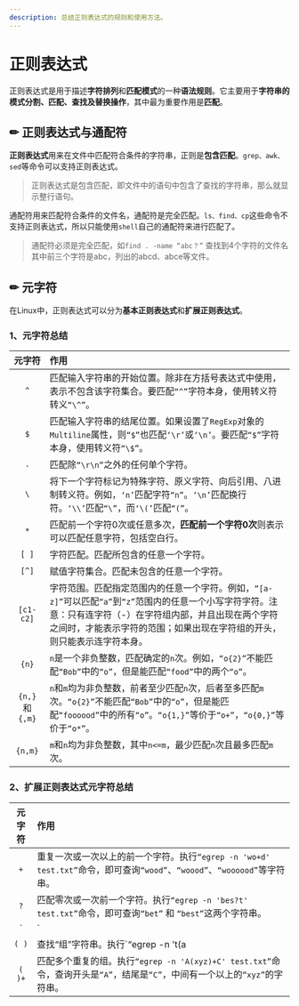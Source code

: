 ```yaml
---
description: 总结正则表达式的规则和使用方法。
---
```


# 正则表达式

正则表达式是用于描述**字符排列**和**匹配模式**的一种**语法规则**。它主要用于**字符串的模式分割、匹配、查找及替换操作**，其中最为重要作用是**匹配**。 

## ✏ 正则表达式与通配符

**正则表达式**用来在文件中匹配符合条件的字符串，正则是**包含匹配**。`grep、awk、sed`等命令可以支持正则表达式。

> 正则表达式是包含匹配，即文件中的语句中包含了查找的字符串，那么就显示整行语句。

通配符用来匹配符合条件的文件名，通配符是完全匹配。`ls、find、cp`这些命令不支持正则表达式，所以只能使用`shell`自己的通配符来进行匹配了。

> 通配符必须是完全匹配，如`find . -name “abc？”` 查找到4个字符的文件名其中前三个字符是abc，列出的abcd、abce等文件。

## ✏ 元字符

在Linux中，正则表达式可以分为**基本正则表达式**和**扩展正则表达式**。

### 1、元字符总结

| 元字符 | 作用 |
| :---: | :--- |
| `^` | 匹配输入字符串的开始位置。除非在方括号表达式中使用，表示不包含该字符集合。要匹配`“^”`字符本身，使用转义符转义`“\^”`。 |
| `$` | 匹配输入字符串的结尾位置。如果设置了`RegExp`对象的`Multiline`属性，则`“$”`也匹配`‘\r’`或`‘\n’`。要匹配`“$”`字符本身，使用转义符`“\$”`。 |
| `.` | 匹配除`“\r\n”`之外的任何单个字符。 |
| `\` | 将下一个字符标记为特殊字符、原义字符、向后引用、八进制转义符。例如，`‘n’`匹配字符`“n”`。`‘\n’`匹配换行符。`‘\\’`匹配`“\”`，而`‘\(’`匹配`“(”`。 |
| `*` |  匹配前一个字符0次或任意多次，**匹配前一个字符0次**则表示可以匹配任意字符，包括空白行。 |
| `[ ]` | 字符匹配。匹配所包含的任意一个字符。 |
| `[^]` | 赋值字符集合。匹配未包含的任意一个字符。 |
| `[c1-c2]` | 字符范围。匹配指定范围内的任意一个字符。例如，`“[a-z]”`可以匹配`“a”`到`“z”`范围内的任意一个小写字符字符。注意：只有连字符（-）在字符组内部，并且出现在两个字符之间时，才能表示字符的范围；如果出现在字符组的开头，则只能表示连字符本身。 |
| `{n}` | `n`是一个非负整数，匹配确定的`n`次。例如，`“o{2}”`不能匹配`“Bob”`中的`“o”`，但是能匹配`“food”`中的两个`“o”`。 |
| `{n,}`和 `{,m}` | `n`和`m`均为非负整数，前者至少匹配`n`次，后者至多匹配`m`次。`“o{2}”`不能匹配`“Bob”`中的`“o”`，但是能匹配`“foooood”`中的所有`“o”`。`“o{1,}”`等价于`“o+”`，`“o{0,}”`等价于`“o*”`。 |
| `{n,m}` | `m`和`n`均为非负整数，其中`n<=m`，最少匹配`n`次且最多匹配`m`次。 |

### 2、扩展正则表达式元字符总结

| 元字符 | 作用 |
| :---: | :--- |
| `+` | 重复一次或一次以上的前一个字符。执行`“egrep -n 'wo+d' test.txt”`命令，即可查询`“wood”`、`“woood”`、`“woooood”`等字符串。 |
| `?` | 匹配零次或一次前一个字符。执行`“egrep -n 'bes?t' test.txt”`命令，即可查询`“bet”` 和 `“best”`这两个字符串。 |
| `|` | 使用或`(or)`的方式匹配多个字符。执行`“egrep -n 'of|is|on' test.txt”`命令，即可查询`“of”` 、`“is”`或 `“on”`这两个字符串。 |
| `( )` | 查找“组”字符串。执行`“egrep -n 't(a|e)st' test.txt”`命令，即可查询`“tast”` 和 `“test”`这两个字符串。 |
| `( )+` | 匹配多个重复的组。执行`“egrep -n 'A(xyz)+C' test.txt”`命令，查询开头是`“A”`，结尾是`“C”`，中间有一个以上的`“xyz”`的字符串。 |



